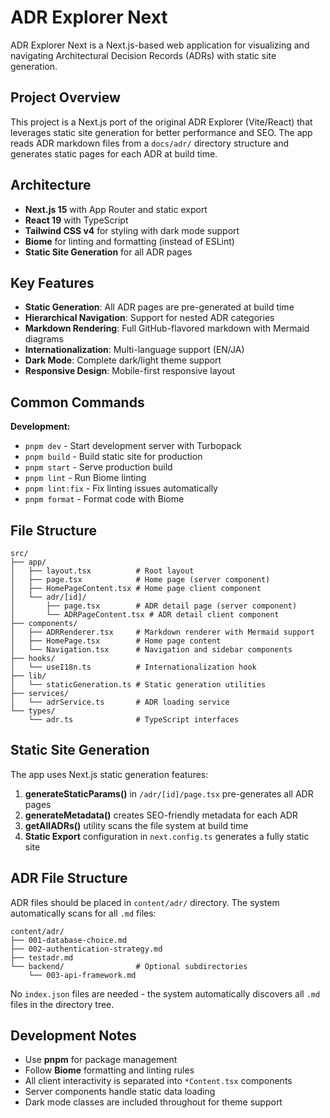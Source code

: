# ADR Explorer Next

ADR Explorer Next is a Next.js-based web application for visualizing and navigating Architectural Decision Records (ADRs) with static site generation.

## Project Overview

This project is a Next.js port of the original ADR Explorer (Vite/React) that leverages static site generation for better performance and SEO. The app reads ADR markdown files from a `docs/adr/` directory structure and generates static pages for each ADR at build time.

## Architecture

- **Next.js 15** with App Router and static export
- **React 19** with TypeScript
- **Tailwind CSS v4** for styling with dark mode support
- **Biome** for linting and formatting (instead of ESLint)
- **Static Site Generation** for all ADR pages

## Key Features

- **Static Generation**: All ADR pages are pre-generated at build time
- **Hierarchical Navigation**: Support for nested ADR categories
- **Markdown Rendering**: Full GitHub-flavored markdown with Mermaid diagrams
- **Internationalization**: Multi-language support (EN/JA)
- **Dark Mode**: Complete dark/light theme support
- **Responsive Design**: Mobile-first responsive layout

## Common Commands

**Development:**
- `pnpm dev` - Start development server with Turbopack
- `pnpm build` - Build static site for production
- `pnpm start` - Serve production build
- `pnpm lint` - Run Biome linting
- `pnpm lint:fix` - Fix linting issues automatically
- `pnpm format` - Format code with Biome

## File Structure

```
src/
├── app/
│   ├── layout.tsx          # Root layout
│   ├── page.tsx            # Home page (server component)
│   ├── HomePageContent.tsx # Home page client component
│   └── adr/[id]/
│       ├── page.tsx        # ADR detail page (server component)
│       └── ADRPageContent.tsx # ADR detail client component
├── components/
│   ├── ADRRenderer.tsx     # Markdown renderer with Mermaid support
│   ├── HomePage.tsx        # Home page content
│   └── Navigation.tsx      # Navigation and sidebar components
├── hooks/
│   └── useI18n.ts          # Internationalization hook
├── lib/
│   └── staticGeneration.ts # Static generation utilities
├── services/
│   └── adrService.ts       # ADR loading service
└── types/
    └── adr.ts              # TypeScript interfaces
```

## Static Site Generation

The app uses Next.js static generation features:

1. **generateStaticParams()** in `/adr/[id]/page.tsx` pre-generates all ADR pages
2. **generateMetadata()** creates SEO-friendly metadata for each ADR
3. **getAllADRs()** utility scans the file system at build time
4. **Static Export** configuration in `next.config.ts` generates a fully static site

## ADR File Structure

ADR files should be placed in `content/adr/` directory. The system automatically scans for all `.md` files:

```
content/adr/
├── 001-database-choice.md
├── 002-authentication-strategy.md
├── testadr.md
└── backend/                # Optional subdirectories
    └── 003-api-framework.md
```

No `index.json` files are needed - the system automatically discovers all `.md` files in the directory tree.

## Development Notes

- Use **pnpm** for package management
- Follow **Biome** formatting and linting rules
- All client interactivity is separated into `*Content.tsx` components
- Server components handle static data loading
- Dark mode classes are included throughout for theme support